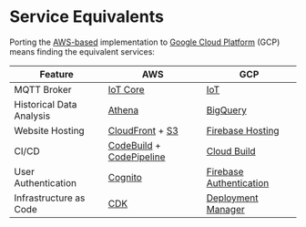 # Service Equivalents

Porting the [AWS-based](https://github.com/bifravst/aws) implementation to
[Google Cloud Platform](https://cloud.google.com/) (GCP) means finding the
equivalent services:

| Feature                  | AWS                                                                                                   | GCP                                                                |
| ------------------------ | ----------------------------------------------------------------------------------------------------- | ------------------------------------------------------------------ |
| MQTT Broker              | [IoT Core](https://aws.amazon.com/iot-core/)                                                          | [IoT](https://cloud.google.com/solutions/iot/)                     |
| Historical Data Analysis | [Athena](https://aws.amazon.com/athena/)                                                              | [BigQuery](https://cloud.google.com/bigquery/)                     |
| Website Hosting          | [CloudFront](https://aws.amazon.com/cloudfront/) + [S3](https://aws.amazon.com/s3/)                   | [Firebase Hosting](https://firebase.google.com/docs/hosting/)      |
| CI/CD                    | [CodeBuild](https://aws.amazon.com/codebuild/) + [CodePipeline](https://aws.amazon.com/codepipeline/) | [Cloud Build](https://cloud.google.com/cloud-build/)               |
| User Authentication      | [Cognito](https://aws.amazon.com/cognito/)                                                            | [Firebase Authentication](https://firebase.google.com/docs/auth)   |
| Infrastructure as Code   | [CDK](https://aws.amazon.com/cdk/)                                                                    | [Deployment Manager](https://cloud.google.com/deployment-manager/) |

